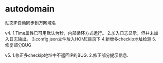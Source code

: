 # autodomain
动态IP自动同步到万网域名

v4.
1.Time属性已可用默认为秒，内部循环方式运行。
2.加入日志显示，但并未加入日志输出。
3.config.json文件放入HOME目录下
4.新增多checkip地址检测
5.修复部分BUG

v5.
1.修正多checkip地址中不返回IP的BUG.
2.修正部分提示信息.
